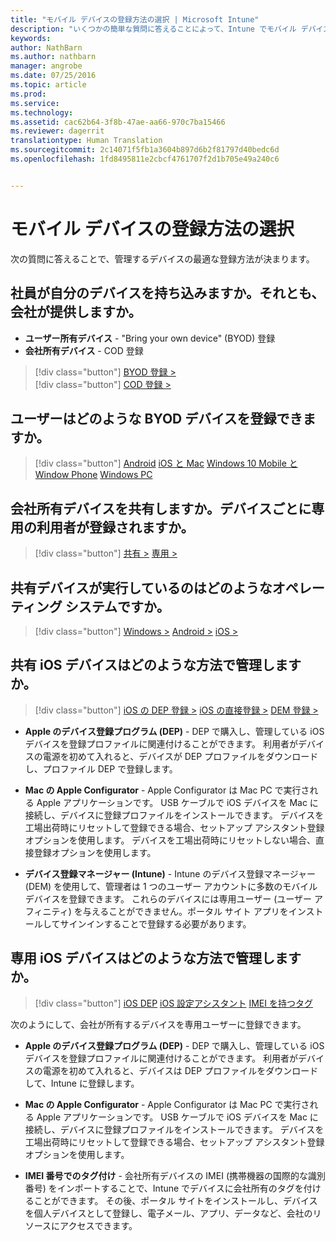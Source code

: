 ```yaml
---
title: "モバイル デバイスの登録方法の選択 | Microsoft Intune"
description: "いくつかの簡単な質問に答えることによって、Intune でモバイル デバイスを登録する方法を決定する"
keywords: 
author: NathBarn
ms.author: nathbarn
manager: angrobe
ms.date: 07/25/2016
ms.topic: article
ms.prod: 
ms.service: 
ms.technology: 
ms.assetid: cac62b64-3f8b-47ae-aa66-970c7ba15466
ms.reviewer: dagerrit
translationtype: Human Translation
ms.sourcegitcommit: 2c14071f5fb1a3604b897d6b2f81797d40bedc6d
ms.openlocfilehash: 1fd8495811e2cbcf4761707f2d1b705e49a240c6


---
```


# モバイル デバイスの登録方法の選択

次の質問に答えることで、管理するデバイスの最適な登録方法が決まります。

## **社員が自分のデバイスを持ち込みますか。それとも、会社が提供しますか。**

  - **ユーザー所有デバイス** - "Bring your own device" (BYOD) 登録
  - **会社所有デバイス** - COD 登録

> [!div class="button"]
[BYOD 登録 >](#what-byod-devices-can-your-users-enroll)   
> [!div class="button"]
[COD 登録 >](#are-your-company-owned-devices-shared-or-do-they-have-dedicated-users)

## **ユーザーはどのような BYOD デバイスを登録できますか。**

> [!div class="button"]
[Android](/intune/deploy-use/set-up-android-management-with-microsoft-intune) [iOS と Mac](/intune/deploy-use/set-up-ios-and-mac-management-with-microsoft-intune) [Windows 10 Mobile と Window Phone](/intune/deploy-use/set-up-windows-phone-management-with-microsoft-intune) [Windows PC](/intune/deploy-use/set-up-windows-device-management-with-microsoft-intune)

## **会社所有デバイスを共有しますか。デバイスごとに専用の利用者が登録されますか。**

> [!div class="button"]
[共有 >](#what-operating-system-are-your-shared-devices-running)   [専用 >](#how-will-you-manage-dedicated-ios-devices)


## **共有デバイスが実行しているのはどのようなオペレーティング システムですか。**

  > [!div class="button"]
  [Windows >](/intune/deploy-use/enroll-corporate-owned-devices-with-the-device-enrollment-manager-in-microsoft-intune) [Android >](/intune/deploy-use/enroll-corporate-owned-devices-with-the-device-enrollment-manager-in-microsoft-intune) [iOS >](#how-will-you-manage-shared-ios-devices)

## **共有 iOS デバイスはどのような方法で管理しますか。**

  > [!div class="button"]
  [iOS の DEP 登録 >](/intune/deploy-use/ios-device-enrollment-program-in-microsoft-intune) [iOS の直接登録 >](/intune/deploy-use/ios-direct-enrollment-in-microsoft-intune)  [DEM 登録 >](/intune/deploy-use/enroll-corporate-owned-devices-with-the-device-enrollment-manager-in-microsoft-intune)

  - **Apple のデバイス登録プログラム (DEP)** - DEP で購入し、管理している iOS デバイスを登録プロファイルに関連付けることができます。 利用者がデバイスの電源を初めて入れると、デバイスが DEP プロファイルをダウンロードし、プロファイル DEP で登録します。

  - **Mac の Apple Configurator** - Apple Configurator は Mac PC で実行される Apple アプリケーションです。 USB ケーブルで iOS デバイスを Mac に接続し、デバイスに登録プロファイルをインストールできます。 デバイスを工場出荷時にリセットして登録できる場合、セットアップ アシスタント登録オプションを使用します。 デバイスを工場出荷時にリセットしない場合、直接登録オプションを使用します。

  - **デバイス登録マネージャー (Intune)** - Intune のデバイス登録マネージャー (DEM) を使用して、管理者は 1 つのユーザー アカウントに多数のモバイル デバイスを登録できます。 これらのデバイスには専用ユーザー (ユーザー アフィニティ) を与えることができません。ポータル サイト アプリをインストールしてサインインすることで登録する必要があります。

## **専用 iOS デバイスはどのような方法で管理しますか。**

  > [!div class="button"]
   [iOS DEP](/intune/deploy-use/ios-device-enrollment-program-in-microsoft-intune) [iOS 設定アシスタント](/intune/deploy-use/ios-setup-assistant-enrollment-in-microsoft-intune) [IMEI を持つタグ](/intune/deploy-use/specify-corporate-owned-devices-with-international-mobile-equipment-identity-imei-numbers)

  次のようにして、会社が所有するデバイスを専用ユーザーに登録できます。

  - **Apple のデバイス登録プログラム (DEP)** - DEP で購入し、管理している iOS デバイスを登録プロファイルに関連付けることができます。 利用者がデバイスの電源を初めて入れると、デバイスは DEP プロファイルをダウンロードして、Intune に登録します。

  - **Mac の Apple Configurator** - Apple Configurator は Mac PC で実行される Apple アプリケーションです。 USB ケーブルで iOS デバイスを Mac に接続し、デバイスに登録プロファイルをインストールできます。 デバイスを工場出荷時にリセットして登録できる場合、セットアップ アシスタント登録オプションを使用します。

  - **IMEI 番号でのタグ付け** - 会社所有デバイスの IMEI (携帯機器の国際的な識別番号) をインポートすることで、Intune でデバイスに会社所有のタグを付けることができます。 その後、ポータル サイトをインストールし、デバイスを個人デバイスとして登録し、電子メール、アプリ、データなど、会社のリソースにアクセスできます。



<!--HONumber=Oct16_HO3-->


